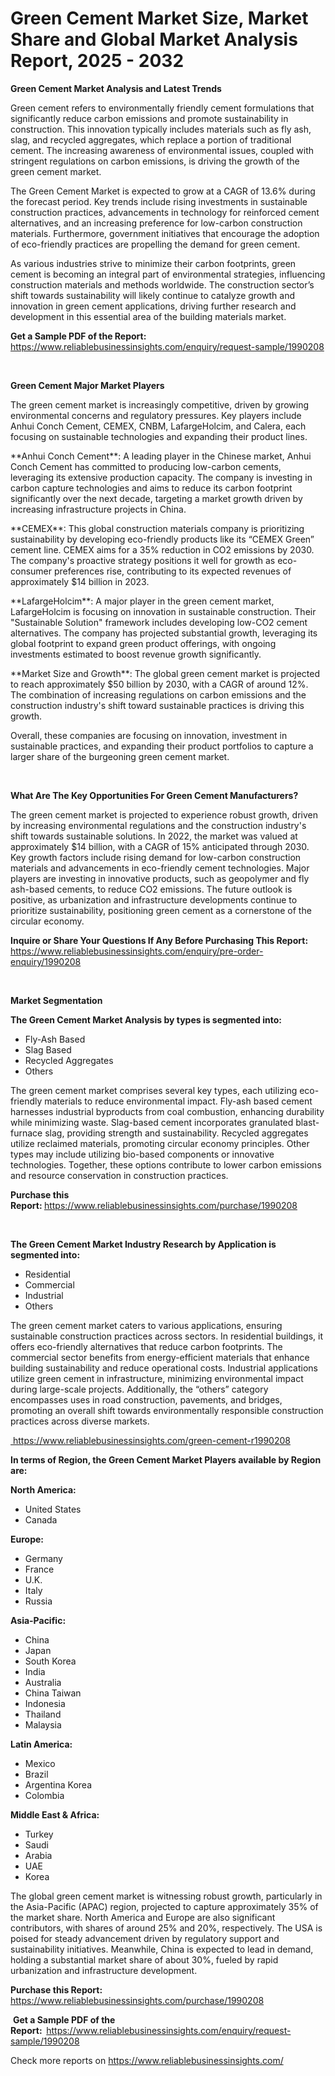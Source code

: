 <p><h1>Green Cement Market Size, Market Share and Global Market Analysis Report, 2025 - 2032</h1></p><p><strong>Green Cement Market Analysis and Latest Trends</strong></p>
<p><p>Green cement refers to environmentally friendly cement formulations that significantly reduce carbon emissions and promote sustainability in construction. This innovation typically includes materials such as fly ash, slag, and recycled aggregates, which replace a portion of traditional cement. The increasing awareness of environmental issues, coupled with stringent regulations on carbon emissions, is driving the growth of the green cement market.</p><p>The Green Cement Market is expected to grow at a CAGR of 13.6% during the forecast period. Key trends include rising investments in sustainable construction practices, advancements in technology for reinforced cement alternatives, and an increasing preference for low-carbon construction materials. Furthermore, government initiatives that encourage the adoption of eco-friendly practices are propelling the demand for green cement. </p><p>As various industries strive to minimize their carbon footprints, green cement is becoming an integral part of environmental strategies, influencing construction materials and methods worldwide. The construction sector’s shift towards sustainability will likely continue to catalyze growth and innovation in green cement applications, driving further research and development in this essential area of the building materials market.</p></p>
<p><strong>Get a Sample PDF of the Report:&nbsp;</strong> <a href="https://www.reliablebusinessinsights.com/enquiry/request-sample/1990208?utm_campaign=3356&utm_medium=2&utm_source=Github&utm_content=ia&utm_term=01042025&utm_id=green-cement">https://www.reliablebusinessinsights.com/enquiry/request-sample/1990208</a></p>
<p>&nbsp;</p>
<p><strong>Green Cement Major Market Players</strong></p>
<p><p>The green cement market is increasingly competitive, driven by growing environmental concerns and regulatory pressures. Key players include Anhui Conch Cement, CEMEX, CNBM, LafargeHolcim, and Calera, each focusing on sustainable technologies and expanding their product lines.</p><p>**Anhui Conch Cement**: A leading player in the Chinese market, Anhui Conch Cement has committed to producing low-carbon cements, leveraging its extensive production capacity. The company is investing in carbon capture technologies and aims to reduce its carbon footprint significantly over the next decade, targeting a market growth driven by increasing infrastructure projects in China.</p><p>**CEMEX**: This global construction materials company is prioritizing sustainability by developing eco-friendly products like its “CEMEX Green” cement line. CEMEX aims for a 35% reduction in CO2 emissions by 2030. The company's proactive strategy positions it well for growth as eco-consumer preferences rise, contributing to its expected revenues of approximately $14 billion in 2023.</p><p>**LafargeHolcim**: A major player in the green cement market, LafargeHolcim is focusing on innovation in sustainable construction. Their "Sustainable Solution" framework includes developing low-CO2 cement alternatives. The company has projected substantial growth, leveraging its global footprint to expand green product offerings, with ongoing investments estimated to boost revenue growth significantly.</p><p>**Market Size and Growth**: The global green cement market is projected to reach approximately $50 billion by 2030, with a CAGR of around 12%. The combination of increasing regulations on carbon emissions and the construction industry's shift toward sustainable practices is driving this growth.</p><p>Overall, these companies are focusing on innovation, investment in sustainable practices, and expanding their product portfolios to capture a larger share of the burgeoning green cement market.</p></p>
<p>&nbsp;</p>
<p><strong>What Are The Key Opportunities For Green Cement Manufacturers?</strong></p>
<p><p>The green cement market is projected to experience robust growth, driven by increasing environmental regulations and the construction industry's shift towards sustainable solutions. In 2022, the market was valued at approximately $14 billion, with a CAGR of 15% anticipated through 2030. Key growth factors include rising demand for low-carbon construction materials and advancements in eco-friendly cement technologies. Major players are investing in innovative products, such as geopolymer and fly ash-based cements, to reduce CO2 emissions. The future outlook is positive, as urbanization and infrastructure developments continue to prioritize sustainability, positioning green cement as a cornerstone of the circular economy.</p></p>
<p><strong>Inquire or Share Your Questions If Any Before Purchasing This Report:</strong> <a href="https://www.reliablebusinessinsights.com/enquiry/pre-order-enquiry/1990208?utm_campaign=3356&utm_medium=2&utm_source=Github&utm_content=ia&utm_term=01042025&utm_id=green-cement">https://www.reliablebusinessinsights.com/enquiry/pre-order-enquiry/1990208</a></p>
<p>&nbsp;</p>
<p><strong>Market Segmentation</strong></p>
<p><strong>The Green Cement Market Analysis by types is segmented into:</strong></p>
<p><ul><li>Fly-Ash Based</li><li>Slag Based</li><li>Recycled Aggregates</li><li>Others</li></ul></p>
<p><p>The green cement market comprises several key types, each utilizing eco-friendly materials to reduce environmental impact. Fly-ash based cement harnesses industrial byproducts from coal combustion, enhancing durability while minimizing waste. Slag-based cement incorporates granulated blast-furnace slag, providing strength and sustainability. Recycled aggregates utilize reclaimed materials, promoting circular economy principles. Other types may include utilizing bio-based components or innovative technologies. Together, these options contribute to lower carbon emissions and resource conservation in construction practices.</p></p>
<p><strong>Purchase this Report:&nbsp;</strong><a href="https://www.reliablebusinessinsights.com/purchase/1990208?utm_campaign=3356&utm_medium=2&utm_source=Github&utm_content=ia&utm_term=01042025&utm_id=green-cement">https://www.reliablebusinessinsights.com/purchase/1990208</a></p>
<p>&nbsp;</p>
<p><strong>The Green Cement Market Industry Research by Application is segmented into:</strong></p>
<p><ul><li>Residential</li><li>Commercial</li><li>Industrial</li><li>Others</li></ul></p>
<p><p>The green cement market caters to various applications, ensuring sustainable construction practices across sectors. In residential buildings, it offers eco-friendly alternatives that reduce carbon footprints. The commercial sector benefits from energy-efficient materials that enhance building sustainability and reduce operational costs. Industrial applications utilize green cement in infrastructure, minimizing environmental impact during large-scale projects. Additionally, the “others” category encompasses uses in road construction, pavements, and bridges, promoting an overall shift towards environmentally responsible construction practices across diverse markets.</p></p>
<p><a href="https://www.reliablebusinessinsights.com/green-cement-r1990208?utm_campaign=3356&utm_medium=2&utm_source=Github&utm_content=ia&utm_term=01042025&utm_id=green-cement">&nbsp;https://www.reliablebusinessinsights.com/green-cement-r1990208</a></p>
<p><strong>In terms of Region, the Green Cement Market Players available by Region are:</strong></p>
<p>
    <p> <strong> North America: </strong>
        <ul>
            <li>United States</li>
            <li>Canada</li>
        </ul>
        </p> 
    <p> <strong> Europe: </strong>
        <ul>
            <li>Germany</li>
            <li>France</li>
            <li>U.K.</li>
            <li>Italy</li>
            <li>Russia</li>
        </ul>
        </p> 
    <p> <strong> Asia-Pacific: </strong>
        <ul>
            <li>China</li>
            <li>Japan</li>
            <li>South Korea</li>
            <li>India</li>
            <li>Australia</li>
            <li>China Taiwan</li>
            <li>Indonesia</li>
            <li>Thailand</li>
            <li>Malaysia</li>
        </ul>
        </p> 
    <p> <strong> Latin America: </strong>
        <ul>
            <li>Mexico</li>
            <li>Brazil</li>
            <li>Argentina Korea</li>
            <li>Colombia</li>
        </ul>
        </p> 
    <p> <strong> Middle East & Africa: </strong>
        <ul>
            <li>Turkey</li>
            <li>Saudi</li>
            <li>Arabia</li>
            <li>UAE</li>
            <li>Korea</li>
        </ul>
    </p>
    </p>
<p><p>The global green cement market is witnessing robust growth, particularly in the Asia-Pacific (APAC) region, projected to capture approximately 35% of the market share. North America and Europe are also significant contributors, with shares of around 25% and 20%, respectively. The USA is poised for steady advancement driven by regulatory support and sustainability initiatives. Meanwhile, China is expected to lead in demand, holding a substantial market share of about 30%, fueled by rapid urbanization and infrastructure development.</p></p>
<p><strong>Purchase this Report: </strong><a href="https://www.reliablebusinessinsights.com/purchase/1990208?utm_campaign=3356&utm_medium=2&utm_source=Github&utm_content=ia&utm_term=01042025&utm_id=green-cement">https://www.reliablebusinessinsights.com/purchase/1990208</a></p>
<p>&nbsp;<strong>Get a Sample PDF of the Report:&nbsp;&nbsp;</strong><a href="https://www.reliablebusinessinsights.com/enquiry/request-sample/1990208?utm_campaign=3356&utm_medium=2&utm_source=Github&utm_content=ia&utm_term=01042025&utm_id=green-cement">https://www.reliablebusinessinsights.com/enquiry/request-sample/1990208</a></p>
<p><strong></strong></p>
<p>Check more reports on <a href="https://www.reliablebusinessinsights.com/?utm_campaign=3356&utm_medium=2&utm_source=Github&utm_content=ia&utm_term=01042025&utm_id=green-cement">https://www.reliablebusinessinsights.com/</a></p>